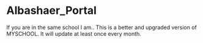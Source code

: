 # Albashaer_Portal
If you are in the same school I am.. This is a better and upgraded version of MYSCHOOL. It will update at least once every month.
